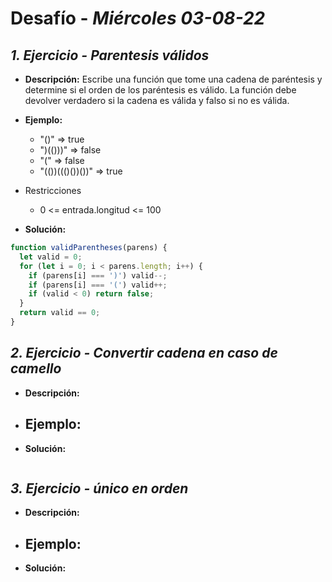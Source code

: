 # Desafío - *Miércoles 03-08-22*

## *1. Ejercicio - Parentesis válidos*

- **Descripción:** Escribe una función que tome una cadena de paréntesis y determine si el orden de los paréntesis es válido. La función debe devolver verdadero si la cadena es válida y falso si no es válida.

- **Ejemplo:**
  - "()"              =>  true
  - ")(()))"          =>  false
  - "("               =>  false
  - "(())((()())())"  =>  true

- Restricciones 
  - 0 <= entrada.longitud <= 100

- **Solución:**
```javascript
function validParentheses(parens) {
  let valid = 0;
  for (let i = 0; i < parens.length; i++) {
    if (parens[i] === ')') valid--;
    if (parens[i] === '(') valid++;
    if (valid < 0) return false;
  }
  return valid == 0;
}
```


## *2. Ejercicio - Convertir cadena en caso de camello*

- **Descripción:** 

- **Ejemplo:**
  - 

- **Solución:**
```javascript

```


## *3. Ejercicio - único en orden*

- **Descripción:** 

- **Ejemplo:**
  - 

- **Solución:**
```javascript

```
